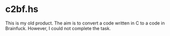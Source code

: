 # c2bf.hs
This is my old product.
The aim is to convert a code written in C to a code in Brainfuck.
However, I could not complete the task.
